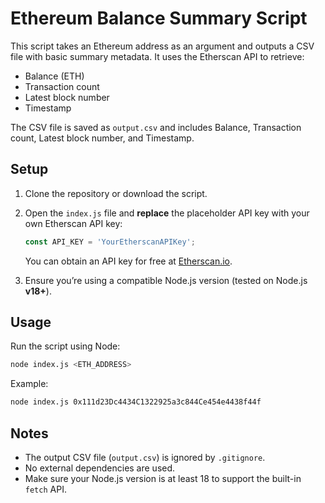 # Ethereum Balance Summary Script

This script takes an Ethereum address as an argument and outputs a CSV file with basic summary metadata. It uses the Etherscan API to retrieve:

- Balance (ETH)
- Transaction count
- Latest block number
- Timestamp

The CSV file is saved as `output.csv` and includes Balance, Transaction count, Latest block number, and Timestamp.

## Setup

1. Clone the repository or download the script.

2. Open the `index.js` file and **replace** the placeholder API key with your own Etherscan API key:
   ```javascript
   const API_KEY = 'YourEtherscanAPIKey';
   ```
   You can obtain an API key for free at [Etherscan.io](https://etherscan.io/apis).

3. Ensure you’re using a compatible Node.js version (tested on Node.js **v18+**).

## Usage

Run the script using Node:

```bash
node index.js <ETH_ADDRESS>
```

Example:

```bash
node index.js 0x111d23Dc4434C1322925a3c844Ce454e4438f44f
```

## Notes

- The output CSV file (`output.csv`) is ignored by `.gitignore`.
- No external dependencies are used.
- Make sure your Node.js version is at least 18 to support the built-in `fetch` API.

